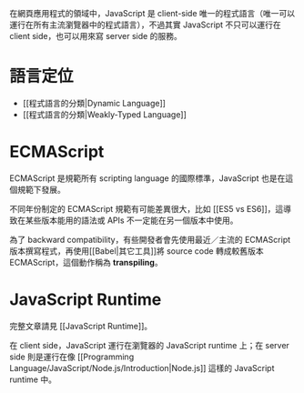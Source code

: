 在網頁應用程式的領域中，JavaScript 是 client-side 唯一的程式語言（唯一可以運行在所有主流瀏覽器中的程式語言），不過其實 JavaScript 不只可以運行在 client side，也可以用來寫 server side 的服務。

# 語言定位

- [[程式語言的分類|Dynamic Language]]
- [[程式語言的分類|Weakly-Typed Language]]

# ECMAScript

ECMAScript 是規範所有 scripting language 的國際標準，JavaScript 也是在這個規範下發展。

不同年份制定的 ECMAScript 規範有可能差異很大，比如 [[ES5 vs ES6]]，這導致在某些版本能用的語法或 APIs 不一定能在另一個版本中使用。

為了 backward compatibility，有些開發者會先使用最近／主流的 ECMAScript 版本撰寫程式，再使用[[Babel|其它工具]]將 source code 轉成較舊版本 ECMAScript，這個動作稱為 **transpiling**。

# JavaScript Runtime

完整文章請見 [[JavaScript Runtime]]。

在 client side，JavaScript 運行在瀏覽器的 JavaScript runtime 上；在 server side 則是運行在像 [[Programming Language/JavaScript/Node.js/Introduction|Node.js]] 這樣的 JavaScript runtime 中。
